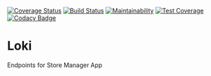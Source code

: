 [![Coverage Status](https://coveralls.io/repos/github/Makavura/Loki/badge.svg?branch=develop)](https://coveralls.io/github/Makavura/Loki?branch=develop)
[![Build Status](https://travis-ci.org/Makavura/Loki.svg?branch=develop)](https://travis-ci.org/Makavura/Loki)
[![Maintainability](https://api.codeclimate.com/v1/badges/649cfb3b4460500f755d/maintainability)](https://codeclimate.com/github/Makavura/Loki/maintainability)
[![Test Coverage](https://api.codeclimate.com/v1/badges/649cfb3b4460500f755d/test_coverage)](https://codeclimate.com/github/Makavura/Loki/test_coverage)
[![Codacy Badge](https://api.codacy.com/project/badge/Grade/870ae21efc8e4118a6bcf95732dea090)](https://www.codacy.com/app/Makavura/Loki?utm_source=github.com&amp;utm_medium=referral&amp;utm_content=Makavura/Loki&amp;utm_campaign=Badge_Grade)

# Loki
Endpoints for Store Manager App
